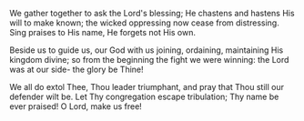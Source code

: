 We gather together to ask the Lord's blessing;
He chastens and hastens His will to make known;
the wicked oppressing now cease from distressing.
Sing praises to His name, He forgets not His own.

Beside us to guide us, our God with us joining,
ordaining, maintaining His kingdom divine;
so from the beginning the fight we were winning:
the Lord was at our side- the glory be Thine!

We all do extol Thee, Thou leader triumphant,
and pray that Thou still our defender wilt be.
Let Thy congregation escape tribulation;
Thy name be ever praised! O Lord, make us free!